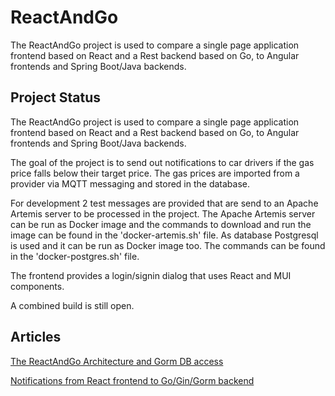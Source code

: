 # ReactAndGo

The ReactAndGo project is used to compare a single page application frontend based on React and a Rest backend based on Go, to Angular frontends and Spring Boot/Java backends. 

## Project Status

The ReactAndGo project is used to compare a single page application frontend based on React and a Rest backend based on Go, to Angular frontends and Spring Boot/Java backends. 

The goal of the project is to send out notifications to car drivers if the gas price falls below their target price. The gas prices are imported from a provider via MQTT messaging and stored in the database. 

For development 2 test messages are provided that are send to an Apache Artemis server to be processed in the project. The Apache Artemis server can be run as Docker image and the commands to download and run the image can be found in the 'docker-artemis.sh' file. As database Postgresql is used and it can be run as Docker image too. The commands can be found in the 'docker-postgres.sh' file.

The frontend provides a login/signin dialog that uses React and MUI components.

A combined build is still open.

## Articles
[The ReactAndGo Architecture and Gorm DB access](https://angular2guy.wordpress.com/2023/02/26/the-reactandgo-architecture-and-gorm-db-access/)

[Notifications from React frontend to Go/Gin/Gorm backend](https://angular2guy.wordpress.com/2023/03/09/notifications-from-react-frontend-to-go-gin-gorm-backend/)